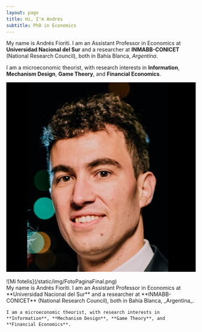 ```yaml
---
layout: page
title: Hi, I'm Andrés
subtitle: PhD in Economics
---
```


My name is Andrés Fioriti. I am an Assistant Professor in Economics at **Universidad Nacional del Sur** and a researcher at 
**INMABB-CONICET** (National Research Council), both in Bahía Blanca, _Argentina_. 

I am a microeconomic theorist, with research interests in **Information**, **Mechanism Design**, **Game Theory**, and **Financial Economics**.

![Mi fotelis](/static/img/FotoPaginaFinal.png)

<div class="container-fluid cew-9">
 <div class="row">
  <div class="col">
    ![Mi fotelis](/static/img/FotoPaginaFinal.png)
  </div>
  <div class="col-8">
    My name is Andrés Fioriti. I am an Assistant Professor in Economics at **Universidad Nacional del Sur** and a researcher at 
    **INMABB-CONICET** (National Research Council), both in Bahía Blanca, _Argentina_. 

    I am a microeconomic theorist, with research interests in **Information**, **Mechanism Design**, **Game Theory**, and **Financial Economics**.
  </div>
 </div>
</div>
